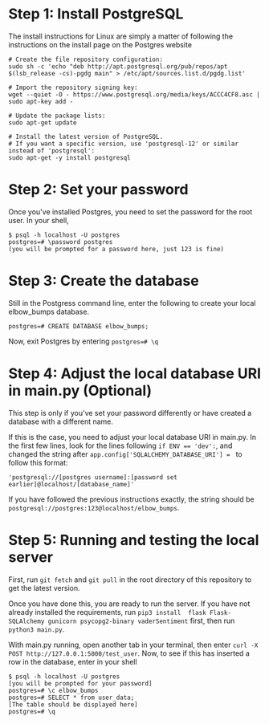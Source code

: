 # Step 1: Install PostgreSQL

The install instructions for Linux are simply a matter of following the instructions on the install page on the Postgres website

```
# Create the file repository configuration:
sudo sh -c 'echo "deb http://apt.postgresql.org/pub/repos/apt $(lsb_release -cs)-pgdg main" > /etc/apt/sources.list.d/pgdg.list'

# Import the repository signing key:
wget --quiet -O - https://www.postgresql.org/media/keys/ACCC4CF8.asc | sudo apt-key add -

# Update the package lists:
sudo apt-get update

# Install the latest version of PostgreSQL.
# If you want a specific version, use 'postgresql-12' or similar instead of 'postgresql':
sudo apt-get -y install postgresql
```

# Step 2: Set your password

Once you've installed Postgres, you need to set the password for the root user. In your shell,

```
$ psql -h localhost -U postgres
postgres=# \password postgres
(you will be prompted for a password here, just 123 is fine)
```

# Step 3: Create the database

Still in the Postgress command line, enter the following to create your local elbow_bumps database.

```
postgres=# CREATE DATABASE elbow_bumps;
```

Now, exit Postgres by entering `postgres=# \q`

# Step 4: Adjust the local database URI in main.py (Optional)

This step is only if you've set your password differently or have created a database with a different name.

If this is the case, you need to adjust your local database URI in main.py. In the first few lines, look for the lines following `if ENV == 'dev':`,
and changed the string after 
`app.config['SQLALCHEMY_DATABASE_URI'] = ` to follow this format:

```
'postgresql://[postgres username]:[password set earlier]@localhost/[database_name]'
```

If you have followed the previous instructions exactly, the string should be `postgresql://postgres:123@localhost/elbow_bumps`.

# Step 5: Running and testing the local server

First, run `git fetch` and `git pull` in the root directory of this repository to get the latest version.

Once you have done this, you are ready to run the server. If you have not already installed the requirements, run `pip3 install 
flask Flask-SQLAlchemy gunicorn psycopg2-binary vaderSentiment` first, then run `python3 main.py`.

With main.py running, open another tab in your terminal, then enter `curl -X POST http://127.0.0.1:5000/test_user`. Now, to see if this has inserted a row in the 
database, enter in your shell

```
$ psql -h localhost -U postgres
[you will be prompted for your password]
postgres=# \c elbow_bumps
postgres=# SELECT * from user_data;
[The table should be displayed here]
postgres=# \q
```
